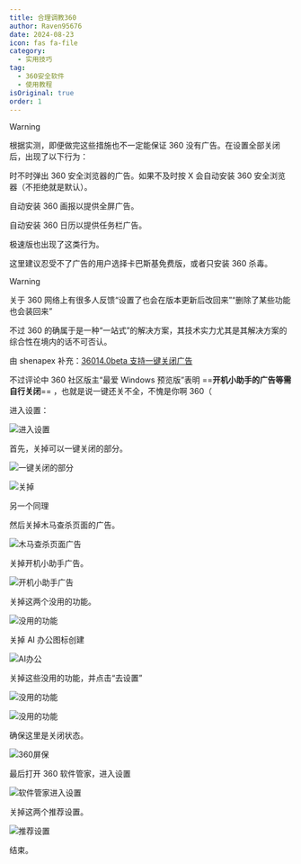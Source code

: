 ```yaml
---
title: 合理调教360
author: Raven95676
date: 2024-08-23
icon: fas fa-file
category:
  - 实用技巧
tag:
  - 360安全软件
  - 使用教程
isOriginal: true
order: 1
---
```


> [!warning]
> 根据实测，即便做完这些措施也不一定能保证 360 没有广告。在设置全部关闭后，出现了以下行为：
>
> 时不时弹出 360 安全浏览器的广告。如果不及时按 X 会自动安装 360 安全浏览器（不拒绝就是默认）。
>
> 自动安装 360 画报以提供全屏广告。
>
> 自动安装 360 日历以提供任务栏广告。
>
> 极速版也出现了这类行为。
>
> 这里建议忍受不了广告的用户选择卡巴斯基免费版，或者只安装 360 杀毒。

> [!warning]
> 关于 360 网络上有很多人反馈“设置了也会在版本更新后改回来”“删除了某些功能也会装回来”
>
> 不过 360 的确属于是一种“一站式”的解决方案，其技术实力尤其是其解决方案的综合性在境内的话不可否认。
>
> 由 shenapex 补充：[36014.0beta 支持一键关闭广告](https://bbs.360.cn/thread-16136256-1-1.html)
>
> 不过评论中 360 社区版主“最爱 Windows 预览版”表明 ==**开机小助手的广告等需自行关闭**== ，也就是说一键还关不全，不愧是你啊 360（

进入设置：

![进入设置](https://ooo.0x0.ooo/2024/08/24/OtEMJp.png)

首先，关掉可以一键关闭的部分。

![一键关闭的部分](https://ooo.0x0.ooo/2024/08/24/OtLIHt.png)

![关掉](https://ooo.0x0.ooo/2024/08/24/OtEqZv.png)

另一个同理

然后关掉木马查杀页面的广告。

![木马查杀页面广告](https://ooo.0x0.ooo/2024/08/24/OtEy9a.png)

关掉开机小助手广告。

![开机小助手广告](https://ooo.0x0.ooo/2024/08/24/OtLu1X.png)

关掉这两个没用的功能。

![没用的功能](https://ooo.0x0.ooo/2024/08/24/OtL3Xx.png)

关掉 AI 办公图标创建

![AI办公](https://ooo.0x0.ooo/2024/08/24/OtLwxj.png)

关掉这些没用的功能，并点击“去设置”

![没用的功能](https://ooo.0x0.ooo/2024/08/24/OtLXMi.png)

![没用的功能](https://ooo.0x0.ooo/2024/08/24/OtEmTS.png)

确保这里是关闭状态。

![360屏保](https://ooo.0x0.ooo/2024/08/24/OtEOlU.png)

最后打开 360 软件管家，进入设置

![软件管家进入设置](https://ooo.0x0.ooo/2024/08/24/OtEoBY.png)

关掉这两个推荐设置。

![推荐设置](https://ooo.0x0.ooo/2024/08/24/OtEvPK.png)

结束。
